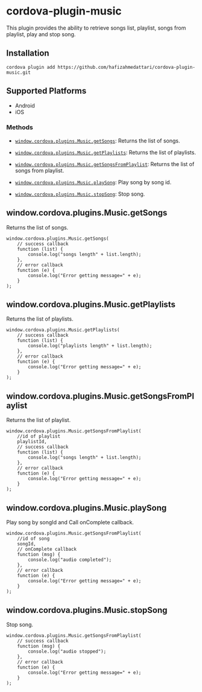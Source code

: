 # cordova-plugin-music

This plugin provides the ability to retrieve songs list, playlist, songs from playlist, play and stop song.

## Installation

    cordova plugin add https://github.com/hafizahmedattari/cordova-plugin-music.git

## Supported Platforms

- Android
- iOS

### Methods

- [`window.cordova.plugins.Music.getSongs`](#windowcordovapluginsmusicgetsongs): Returns the list of songs.

- [`window.cordova.plugins.Music.getPlaylists`](#windowcordovapluginsmusicgetplaylists): Returns the list of playlists.

- [`window.cordova.plugins.Music.getSongsFromPlaylist`](#windowcordovapluginsmusicgetsongsfromplaylist): Returns the list of songs from playlist.

- [`window.cordova.plugins.Music.playSong`](#windowcordovapluginsmusicplaysong): Play song by song id.

- [`window.cordova.plugins.Music.stopSong`](#windowcordovapluginsmusicstopsong): Stop song.

## window.cordova.plugins.Music.getSongs

Returns the list of songs.

    window.cordova.plugins.Music.getSongs(
        // success callback
        function (list) {
            console.log("songs length" + list.length);
        },
        // error callback
        function (e) {
            console.log("Error getting message=" + e);
        }
    );

## window.cordova.plugins.Music.getPlaylists

Returns the list of playlists.

    window.cordova.plugins.Music.getPlaylists(
        // success callback
        function (list) {
            console.log("playlists length" + list.length);
        },
        // error callback
        function (e) {
            console.log("Error getting message=" + e);
        }
    );


## window.cordova.plugins.Music.getSongsFromPlaylist

Returns the list of playlist.

    window.cordova.plugins.Music.getSongsFromPlaylist(
        //id of playlist
        playlistId,
        // success callback
        function (list) {
            console.log("songs length" + list.length);
        },
        // error callback
        function (e) {
            console.log("Error getting message=" + e);
        }
    );

## window.cordova.plugins.Music.playSong

Play song by songId and Call onComplete callback.

    window.cordova.plugins.Music.getSongsFromPlaylist(
        //id of song
        songId,
        // onComplete callback
        function (msg) {
            console.log("audio completed");
        },
        // error callback
        function (e) {
            console.log("Error getting message=" + e);
        }
    );

## window.cordova.plugins.Music.stopSong

Stop song.

    window.cordova.plugins.Music.getSongsFromPlaylist(
        // success callback
        function (msg) {
            console.log("audio stopped");
        },
        // error callback
        function (e) {
            console.log("Error getting message=" + e);
        }
    );
